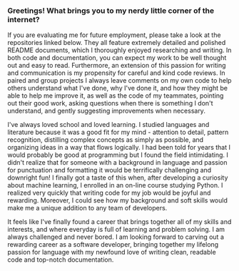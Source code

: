 ### Greetings! What brings you to my nerdy little corner of the internet?

  If you are evaluating me for future employment, please take a look at the repositories linked below. They all feature extremely detailed and polished README documents, which I thoroughly enjoyed researching and writing. In both code and documentation, you can expect my work to be well thought out and easy to read. Furthermore, an extension of this passion for writing and communication is my propensity for careful and kind code reviews. In paired and group projects I always leave comments on my own code to help others understand what I've done, why I've done it, and how they might be able to help me improve it, as well as the code of my teammates, pointing out their good work, asking questions when there is something I don't understand, and gently suggesting improvements when necessary. 
  
  I've always loved school and loved learning. I studied languages and literature because it was a good fit for my mind - attention to detail, pattern recognition, distilling complex concepts as simply as possible, and organizing ideas in a way that flows logically. I had been told for years that I would probably be good at programming but I found the field intimidating. I didn't realize that for someone with a background in language and passion for punctuation and formatting it would be terrifically challenging and downright fun! I finally got a taste of this when, after developing a curiosity about machine learning, I enrolled in an on-line course studying Python. I realized very quickly that writing code for my job would be joyful and rewarding. Moreover, I could see how my background and soft skills would make me a unique addition to any team of developers. 
  
  It feels like I've finally found a career that brings together all of my skills and interests, and where everyday is full of learning and problem solving. I am always challenged and never bored. I am looking forward to carving out a rewarding career as a software developer, bringing together my lifelong passion for language with my newfound love of writing clean, readable code and top-notch documentation.
